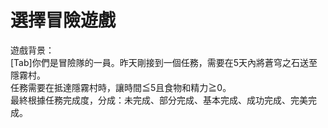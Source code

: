 # 選擇冒險遊戲
遊戲背景：  
[Tab]你們是冒險隊的一員。昨天剛接到一個任務，需要在5天內將蒼穹之石送至隱霧村。  
    任務需要在抵達隱霧村時，讓時間≦5且食物和精力≧0。  
    最終根據任務完成度，分成：未完成、部分完成、基本完成、成功完成、完美完成。  
